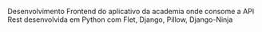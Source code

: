 Desenvolvimento Frontend do aplicativo da academia onde consome a API Rest desenvolvida em Python com Flet, Django, Pillow, Django-Ninja
